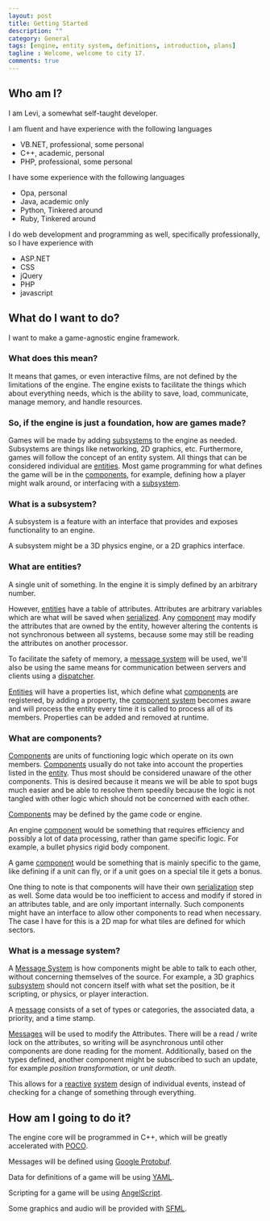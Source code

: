 ```yaml
---
layout: post
title: Getting Started
description: ""
category: General
tags: [engine, entity system, definitions, introduction, plans]
tagline : Welcome, welcome to city 17.
comments: true
---
```


## Who am I?
I am Levi, a somewhat self-taught developer.

I am fluent and have experience with the following languages

* VB.NET, professional, some personal
* C++, academic, personal
* PHP, professional, some personal

I have some experience with the following languages

* Opa, personal
* Java, academic only
* Python, Tinkered around
* Ruby, Tinkered around

I do web development and programming as well, specifically professionally, so I have experience with

* ASP.NET
* CSS
* jQuery
* PHP
* javascript
<!--more-->

## What do I want to do?
I want to make a game-agnostic engine framework. 

### What does this mean?
It means that games, or even interactive films, are not defined by the limitations of the engine. The engine exists to facilitate the things which about everything needs, which is the ability to save, load, communicate, manage memory, and handle resources.

### So, if the engine is just a foundation, how are games made?
Games will be made by adding [subsystems][subsystem] to the engine as needed.
Subsystems are things like networking, 2D graphics, etc. 
Furthermore, games will follow the concept of an entity system. All things that can be considered individual are [entities][entity]. Most game programming for what defines the game will be in the [components][component], for example, defining how a player might walk around, or interfacing with a [subsystem][].

[entity]: http://en.wikipedia.org/wiki/Entity_(disambiguation) "Entity in concept"
[component]: http://en.wikipedia.org/wiki/Component-based_software_engineering "Component Based Software Engineering"
[subsystem]: http://en.wikipedia.org/wiki/Subsystem "Subsystem definition"

### What is a subsystem?
A subsystem is a feature with an interface that provides and exposes functionality to an engine.

A subsystem might be a 3D physics engine, or a 2D graphics interface.

### What are entities?
A single unit of something. In the engine it is simply defined by an arbitrary number.

However, [entities][entity] have a table of attributes. Attributes are arbitrary variables which are what will be saved when [serialized][serialize]. Any [component][] may modify the attributes that are owned by the entity, however altering the contents is not synchronous between all systems, because some may still be reading the attributes on another processor.

To facilitate the safety of memory, a [message system][message passing] will be used, we'll also be using the same means for communication between servers and clients using a [dispatcher][dynamic dispatch].

[Entities][entity] will have a properties list, which define what [components][component] are registered, by adding a property, the [component system][component] becomes aware and will process the entity every time it is called to process all of its members. Properties can be added and removed at runtime.  

[serialize]: http://en.wikipedia.org/wiki/Serialize "Serialize definition"
[message passing]: http://en.wikipedia.org/wiki/Message_passing "Message System concept"
[dynamic dispatch]: http://en.wikipedia.org/wiki/Dynamic_dispatch "Dynamic Dispatcher concept"

### What are components?
[Components][component] are units of functioning logic which operate on its own members. [Components][component] usually do not take into account the properties listed in the [entity][]. Thus most should be considered unaware of the other components. This is desired because it means we will be able to spot bugs much easier and be able to resolve them speedily because the logic is not tangled with other logic which should not be concerned with each other.

[Components][component] may be defined by the game code or engine. 

An engine [component][] would be something that requires efficiency and possibly a lot of data processing, rather than game specific logic. For example, a bullet physics rigid body component.

A game [component][] would be something that is mainly specific to the game, like defining if a unit can fly, or if a unit goes on a special tile it gets a bonus.

One thing to note is that components will have their own [serialization][serialize] step as well. Some data would be too inefficient to access and modify if stored in an attributes table, and are only important internally. Such components might have an interface to allow other components to read when necessary. 
The case I have for this is a 2D map for what tiles are defined for which sectors.

### What is a message system?
A [Message System][message passing] is how components might be able to talk to each other, without concerning themselves of the source. For example, a 3D graphics [subsystem][] should not concern itself with what set the position, be it scripting, or physics, or player interaction. 

A [message][message passing] consists of a set of types or categories, the associated data, a priority, and a time stamp.

[Messages][message passing] will be used to modify the Attributes. There will be a read / write lock on the attributes, so writing will be asynchronous until other components are done reading for the moment. Additionally, based on the types defined, another component might be subscribed to such an update, for example *position transformation*, or *unit death*.

This allows for a [reactive][reactive system] [system][reactive programming] design of individual events, instead of checking for a change of something through everything. 

[reactive system]: http://en.wikipedia.org/wiki/Reactive_system "Reactive System system engineering definition"
[reactive programming]: http://en.wikipedia.org/wiki/Reactive_programming 

## How am I going to do it?
The engine core will be programmed in C++, which will be greatly accelerated with [POCO][].

Messages will be defined using [Google Protobuf][protobuf].

Data for definitions of a game will be using [YAML][].

Scripting for a game will be using [AngelScript][angelcode].

Some graphics and audio will be provided with [SFML][sfml].

[poco]: http://pocoproject.org/ "POCO Libraries"
[protobuf]: https://developers.google.com/protocol-buffers/docs/overview "Google Protobuf Serialization"
[yaml]: http://www.yaml.org/ "YAML Ain't a Markup Language"
[angelcode]: http://www.angelcode.com/
[sfml]: http://www.sfml-dev.org/ "Simple and Fast Multimedia Library"
